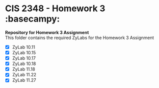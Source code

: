 # **CIS 2348 - Homework 3 :basecampy:**
**Repository for Homework 3 Assignment**<br>
This folder contains the required ZyLabs for the Homework 3 Assignment
- [x] ZyLab 10.11
- [x] ZyLab 10.15
- [x] ZyLab 10.17
- [x] ZyLab 10.18
- [x] ZyLab 11.18
- [x] ZyLab 11.22
- [x] ZyLab 11.27
